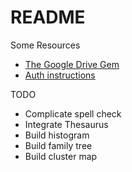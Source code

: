 # README

Some Resources

* [The Google Drive Gem](https://github.com/gimite/google-drive-ruby)
* [Auth instructions](https://github.com/gimite/google-drive-ruby/blob/master/doc/authorization.md)

TODO

* Complicate spell check
* Integrate Thesaurus
* Build histogram
* Build family tree
* Build cluster map
